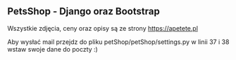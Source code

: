 ## PetsShop - Django oraz Bootstrap

Wszystkie zdjęcia, ceny oraz opisy są ze strony https://apetete.pl

Aby wysłać mail przejdz do pliku petShop/petShop/settings.py w linii 37 i 38 wstaw swoje dane  do poczty :)